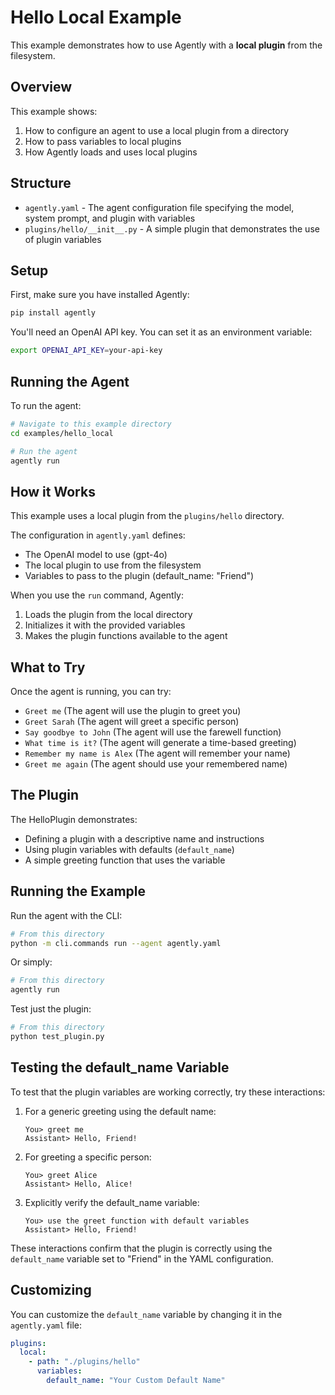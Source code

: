 # Hello Local Example

This example demonstrates how to use Agently with a **local plugin** from the filesystem.

## Overview

This example shows:

1. How to configure an agent to use a local plugin from a directory
2. How to pass variables to local plugins
3. How Agently loads and uses local plugins

## Structure

- `agently.yaml` - The agent configuration file specifying the model, system prompt, and plugin with variables
- `plugins/hello/__init__.py` - A simple plugin that demonstrates the use of plugin variables

## Setup

First, make sure you have installed Agently:

```bash
pip install agently
```

You'll need an OpenAI API key. You can set it as an environment variable:

```bash
export OPENAI_API_KEY=your-api-key
```

## Running the Agent

To run the agent:

```bash
# Navigate to this example directory
cd examples/hello_local

# Run the agent
agently run
```

## How it Works

This example uses a local plugin from the `plugins/hello` directory.

The configuration in `agently.yaml` defines:
- The OpenAI model to use (gpt-4o)
- The local plugin to use from the filesystem
- Variables to pass to the plugin (default_name: "Friend")

When you use the `run` command, Agently:
1. Loads the plugin from the local directory
2. Initializes it with the provided variables
3. Makes the plugin functions available to the agent

## What to Try

Once the agent is running, you can try:

- `Greet me` (The agent will use the plugin to greet you)
- `Greet Sarah` (The agent will greet a specific person)
- `Say goodbye to John` (The agent will use the farewell function)
- `What time is it?` (The agent will generate a time-based greeting)
- `Remember my name is Alex` (The agent will remember your name)
- `Greet me again` (The agent should use your remembered name)

## The Plugin

The HelloPlugin demonstrates:
- Defining a plugin with a descriptive name and instructions
- Using plugin variables with defaults (`default_name`)
- A simple greeting function that uses the variable

## Running the Example

Run the agent with the CLI:

```bash
# From this directory
python -m cli.commands run --agent agently.yaml
```

Or simply:

```bash
# From this directory
agently run
```

Test just the plugin:

```bash
# From this directory
python test_plugin.py
```

## Testing the default_name Variable

To test that the plugin variables are working correctly, try these interactions:

1. For a generic greeting using the default name:
   ```
   You> greet me
   Assistant> Hello, Friend!
   ```

2. For greeting a specific person:
   ```
   You> greet Alice
   Assistant> Hello, Alice!
   ```

3. Explicitly verify the default_name variable:
   ```
   You> use the greet function with default variables
   Assistant> Hello, Friend!
   ```

These interactions confirm that the plugin is correctly using the `default_name` variable set to "Friend" in the YAML configuration.

## Customizing

You can customize the `default_name` variable by changing it in the `agently.yaml` file:

```yaml
plugins:
  local:
    - path: "./plugins/hello"
      variables:
        default_name: "Your Custom Default Name"
```
